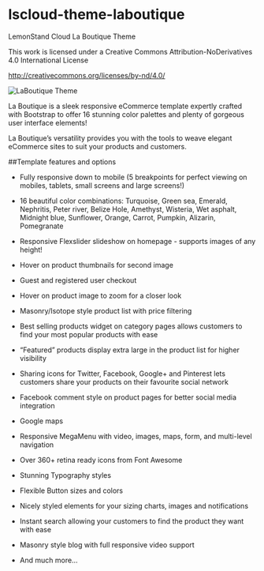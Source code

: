 lscloud-theme-laboutique
========================

LemonStand Cloud La Boutique Theme

This work is licensed under a Creative Commons Attribution-NoDerivatives 4.0 International License

http://creativecommons.org/licenses/by-nd/4.0/

![LaBoutique Theme](http://2.s3.envato.com/files/82800140/theme-preview/01_preview.jpg)

La Boutique is a sleek responsive eCommerce template expertly crafted with Bootstrap to offer 16 stunning color palettes and plenty of gorgeous user interface elements!

La Boutique’s versatility provides you with the tools to weave elegant eCommerce sites to suit your products and customers.



##Template features and options

* Fully responsive down to mobile (5 breakpoints for perfect viewing on mobiles, tablets, small screens and large screens!)  
  
* 16 beautiful color combinations: Turquoise, Green sea, Emerald, Nephritis, Peter river, Belize Hole, Amethyst, Wisteria, Wet asphalt, Midnight blue, Sunflower, Orange, Carrot, Pumpkin, Alizarin, Pomegranate  
  
* Responsive Flexslider slideshow on homepage - supports images of any height!  
  
* Hover on product thumbnails for second image  
  
* Guest and registered user checkout  
  
* Hover on product image to zoom for a closer look  
  
* Masonry/Isotope style product list with price filtering  
  
* Best selling products widget on category pages allows customers to find your most popular products with ease  
  
* “Featured” products display extra large in the product list for higher visibility  
  
* Sharing icons for Twitter, Facebook, Google+ and Pinterest lets customers share your products on their favourite social network  
  
* Facebook comment style on product pages for better social media integration  
  
* Google maps  
    
* Responsive MegaMenu with video, images, maps, form, and multi-level navigation  
  
* Over 360+ retina ready icons from Font Awesome  
  
* Stunning Typography styles  
  
* Flexible Button sizes and colors  
  
* Nicely styled elements for your sizing charts, images and notifications  
  
* Instant search allowing your customers to find the product they want with ease  
  
* Masonry style blog with full responsive video support  
  
* And much more…  
